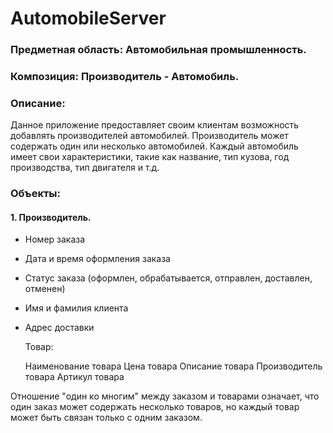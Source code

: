 # AutomobileServer

### Предметная область: Автомобильная промышленность.

### Композиция: Производитель - Автомобиль.

### Описание: 
Данное приложение предоставляет своим клиентам возможность добавлять производителей автомобилей. Производитель может содержать один или несколько автомобилей. Каждый автомобиль имеет свои характеристики, такие как название, тип кузова, год производства, тип двигателя и т.д.

### Объекты:

#### 1\. Производитель.

- Номер заказа
- Дата и время оформления заказа
- Статус заказа (оформлен, обрабатывается, отправлен, доставлен, отменен)
- Имя и фамилия клиента
- Адрес доставки

    Товар:

    Наименование товара
    Цена товара
    Описание товара
    Производитель товара
    Артикул товара

Отношение "один ко многим" между заказом и товарами означает, что один заказ может содержать несколько товаров, но каждый товар может быть связан только с одним заказом.
